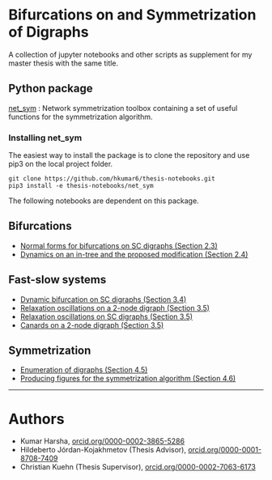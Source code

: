 # Bifurcations on and Symmetrization of Digraphs

A collection of jupyter notebooks and other scripts as supplement for my master thesis with the same title.

## Python package
[net_sym](https://github.com/hkumar6/thesis-notebooks/blob/master/net_sym/net_sym/net_sym.py) : Network symmetrization toolbox containing a set of useful functions for the symmetrization algorithm.

### Installing **net_sym**

The easiest way to install the package is to clone the repository and use pip3 on the local project folder.
```
git clone https://github.com/hkumar6/thesis-notebooks.git
pip3 install -e thesis-notebooks/net_sym
```

The following notebooks are dependent on this package.

## Bifurcations

* [Normal forms for bifurcations on SC digraphs (Section 2.3)](https://github.com/hkumar6/thesis-notebooks/blob/master/normal_forms_consensus.ipynb)
* [Dynamics on an in-tree and the proposed modification (Section 2.4)](https://github.com/hkumar6/thesis-notebooks/blob/master/conjecture.ipynb)

## Fast-slow systems

* [Dynamic bifurcation on SC digraphs (Section 3.4)](https://github.com/hkumar6/thesis-notebooks/blob/master/dynamic_bifurcation.ipynb)
* [Relaxation oscillations on a 2-node digraph (Section 3.5)](https://github.com/hkumar6/thesis-notebooks/blob/master/fast_slow.m)
* [Relaxation oscillations on SC digraphs (Section 3.5)](https://github.com/hkumar6/thesis-notebooks/blob/master/fast_slow_connected.ipynb)
* [Canards on a 2-node digraph (Section 3.5)](https://github.com/hkumar6/thesis-notebooks/blob/master/canards.m)

## Symmetrization

* [Enumeration of digraphs (Section 4.5)](https://github.com/hkumar6/thesis-notebooks/blob/master/all_digraphs.py)
* [Producing figures for the symmetrization algorithm (Section 4.6)](https://github.com/hkumar6/thesis-notebooks/blob/master/sym_conjecture.py)


----------------------

# Authors

- Kumar Harsha, [orcid.org/0000-0002-3865-5286](https://orcid.org/0000-0002-3865-5286)
- Hildeberto Jórdan-Kojakhmetov (Thesis Advisor), [orcid.org/0000-0001-8708-7409](https://orcid.org/0000-0001-8708-7409)
- Christian Kuehn (Thesis Supervisor), [orcid.org/0000-0002-7063-6173](https://orcid.org/0000-0002-7063-6173)

